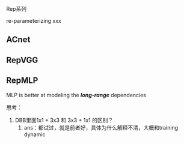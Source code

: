 Rep系列

re-parameterizing xxx

## ACnet

## RepVGG

## RepMLP

MLP is better at modeling the ***long-range*** dependencies





思考：

1. DBB里面1x1 + 3x3 和 3x3 + 1x1 的区别？
   1. ans：都试过，就是前者好，具体为什么解释不清，大概和training dynamic



